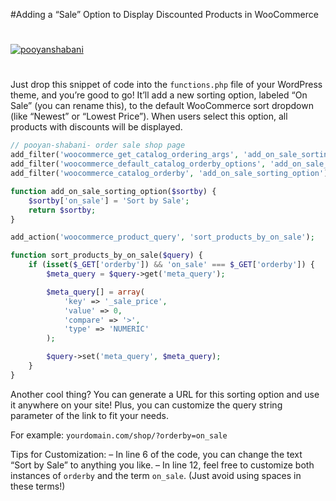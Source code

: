 #Adding a “Sale” Option to Display Discounted Products in WooCommerce
#
[![pooyanshabani](https://pooyan-shabani.ir/wp-content/uploads/2025/03/sort-by-sale.jpg)](https://pooyan-shabani.ir/tricks/adding-a-sale-option-to-display-discounted-products-in-woocommerce/)
#
Just drop this snippet of code into the `functions.php` file of your WordPress theme, and you’re good to go! It’ll add a new sorting option, labeled “On Sale” (you can rename this), to the default WooCommerce sort dropdown (like “Newest” or “Lowest Price”). When users select this option, all products with discounts will be displayed.

```php
// pooyan-shabani- order sale shop page
add_filter('woocommerce_get_catalog_ordering_args', 'add_on_sale_sorting_option');
add_filter('woocommerce_default_catalog_orderby_options', 'add_on_sale_sorting_option');
add_filter('woocommerce_catalog_orderby', 'add_on_sale_sorting_option');

function add_on_sale_sorting_option($sortby) {
    $sortby['on_sale'] = 'Sort by Sale';
    return $sortby;
}

add_action('woocommerce_product_query', 'sort_products_by_on_sale');

function sort_products_by_on_sale($query) {
    if (isset($_GET['orderby']) && 'on_sale' === $_GET['orderby']) {
        $meta_query = $query->get('meta_query');

        $meta_query[] = array(
            'key' => '_sale_price',
            'value' => 0,
            'compare' => '>',
            'type' => 'NUMERIC'
        );

        $query->set('meta_query', $meta_query);
    }
}
```

Another cool thing? You can generate a URL for this sorting option and use it anywhere on your site! Plus, you can customize the query string parameter of the link to fit your needs.

For example:
`yourdomain.com/shop/?orderby=on_sale`

Tips for Customization:
– In line 6 of the code, you can change the text “Sort by Sale” to anything you like.
– In line 12, feel free to customize both instances of `orderby` and the term `on_sale`. (Just avoid using spaces in these terms!)

